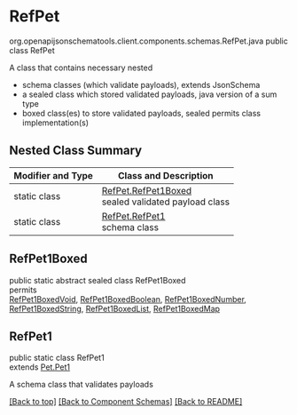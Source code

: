 # RefPet
org.openapijsonschematools.client.components.schemas.RefPet.java
public class RefPet

A class that contains necessary nested
- schema classes (which validate payloads), extends JsonSchema
- a sealed class which stored validated payloads, java version of a sum type
- boxed class(es) to store validated payloads, sealed permits class implementation(s)

## Nested Class Summary
| Modifier and Type | Class and Description |
| ----------------- | ---------------------- |
| static class | [RefPet.RefPet1Boxed](#refpet1boxed)<br> sealed validated payload class |
| static class | [RefPet.RefPet1](#refpet1)<br> schema class |

## RefPet1Boxed
public static abstract sealed class RefPet1Boxed<br>
permits<br>
[RefPet1BoxedVoid](#refpet1boxedvoid),
[RefPet1BoxedBoolean](#refpet1boxedboolean),
[RefPet1BoxedNumber](#refpet1boxednumber),
[RefPet1BoxedString](#refpet1boxedstring),
[RefPet1BoxedList](#refpet1boxedlist),
[RefPet1BoxedMap](#refpet1boxedmap)

## RefPet1
public static class RefPet1<br>
extends [Pet.Pet1](../../components/schemas/Pet.md#pet1)

A schema class that validates payloads

[[Back to top]](#top) [[Back to Component Schemas]](../../../README.md#Component-Schemas) [[Back to README]](../../../README.md)
